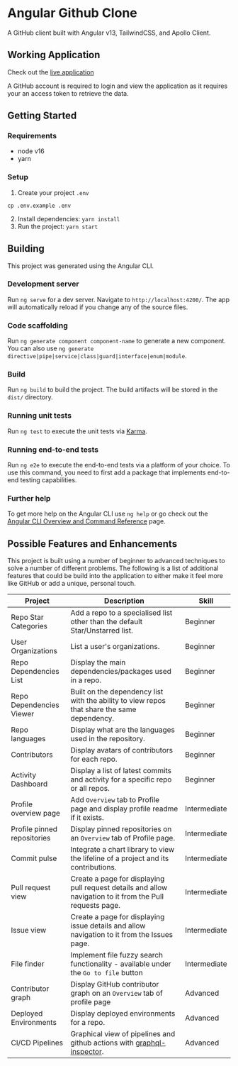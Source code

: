 # Angular Github Clone

A GitHub client built with Angular v13, TailwindCSS, and Apollo Client.

## Working Application

Check out the [live application](http://angular-apollo-tailwind.starter.dev/)

A GitHub account is required to login and view the application as it requires your an access token to retrieve the data.

## Getting Started

### Requirements

- node v16
- yarn

### Setup

1. Create your project `.env`
```
cp .env.example .env
```
2. Install dependencies: `yarn install`
3. Run the project: `yarn start`

## Building

This project was generated using the Angular CLI.
### Development server

Run `ng serve` for a dev server. Navigate to `http://localhost:4200/`. The app will automatically reload if you change any of the source files.

### Code scaffolding

Run `ng generate component component-name` to generate a new component. You can also use `ng generate directive|pipe|service|class|guard|interface|enum|module`.

### Build

Run `ng build` to build the project. The build artifacts will be stored in the `dist/` directory.

### Running unit tests

Run `ng test` to execute the unit tests via [Karma](https://karma-runner.github.io).

### Running end-to-end tests

Run `ng e2e` to execute the end-to-end tests via a platform of your choice. To use this command, you need to first add a package that implements end-to-end testing capabilities.

### Further help

To get more help on the Angular CLI use `ng help` or go check out the [Angular CLI Overview and Command Reference](https://angular.io/cli) page.

## Possible Features and Enhancements

This project is built using a number of beginner to advanced techniques to solve a number of different problems.
The following is a list of additional features that could be build into the application to either make it feel more like GitHub or add a unique, personal touch.

| Project                     | Description                                                                                                                  | Skill        |
|-----------------------------|------------------------------------------------------------------------------------------------------------------------------|--------------|
| Repo Star Categories        | Add a repo to a specialised list other than the default Star/Unstarred list.                                                 | Beginner     |
| User Organizations          | List a user's organizations.                                                                                                 | Beginner     |
| Repo Dependencies List      | Display the main dependencies/packages used in a repo.                                                                       | Beginner     |
| Repo Dependencies Viewer    | Built on the dependency list with the ability to view repos that share the same dependency.                                  | Beginner     |
| Repo languages              | Display what are the languages used in the repository.                                                                       | Beginner     |
| Contributors                | Display avatars of contributors for each repo.                                                                               | Beginner     |
| Activity Dashboard          | Display a list of latest commits and activity for a specific repo or all repos.                                              | Beginner     |
| Profile overview page       | Add `Overview` tab to Profile page and display profile readme if it exists.                                                  | Intermediate |
| Profile pinned repositories | Display pinned repositories on an `Overview` tab of Profile page.                                                            | Intermediate |
| Commit pulse                | Integrate a chart library to view the lifeline of a project and its contributions.                                           | Intermediate |
| Pull request view           | Create a page for displaying pull request details and allow navigation to it from the Pull requests page.                    | Intermediate |
| Issue view                  | Create a page for displaying issue details and allow navigation to it from the Issues page.                                  | Intermediate |
| File finder                 | Implement file fuzzy search functionality - available under the `Go to file` button                                          | Intermediate |
| Contributor graph           | Display GitHub contributor graph on an `Overview` tab of profile page                                                        | Advanced     |
| Deployed Environments       | Display deployed environments for a repo.                                                                                    | Advanced     |
| CI/CD Pipelines             | Graphical view of pipelines and github actions with [graphql-inspector](https://graphql-inspector.com/docs/products/github). | Advanced     |

